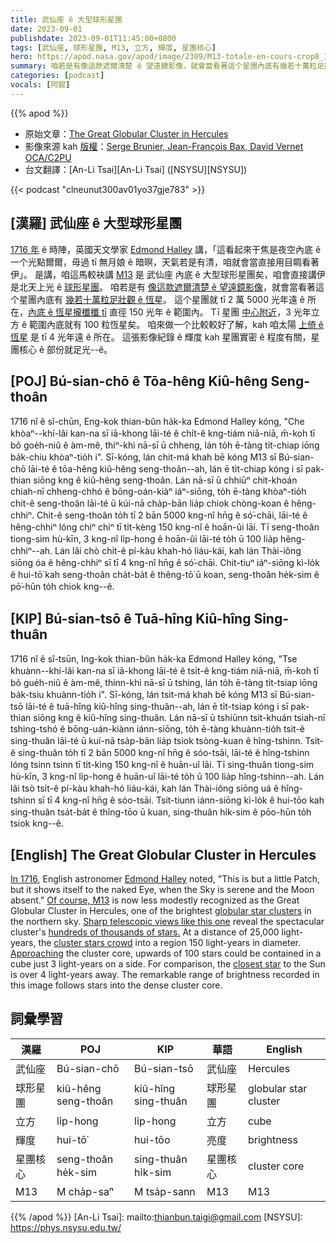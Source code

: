 ```yaml
---
title: 武仙座 ê 大型球形星團
date: 2023-09-01
publishdate: 2023-09-01T11:45:00+0800
tags: [武仙座, 球形星團, M13, 立方, 輝度, 星團核心]
hero: https://apod.nasa.gov/apod/image/2309/M13-totale-en-cours-crop8_1024.jpg
summary: 咱若是有像這款遮爾清楚 ê 望遠鏡影像，就會當看著這个星團內底有幾若十萬粒足壯觀 ê 恆星。
categories: [podcast]
vocals: [阿錕]
---
```


{{% apod %}}

- 原始文章：[The Great Globular Cluster in Hercules](https://apod.nasa.gov/apod/ap230901.html)
- 影像來源 kah [版權][copyright]：[Serge Brunier, Jean-François Bax, David Vernet](https://www.astrobin.com/mxfret/C/) [OCA/C2PU](https://www.oca.eu/fr/c2pu-accueil)
- 台文翻譯：[An-Li Tsai][An-Li Tsai] ([NSYSU][NSYSU])

{{< podcast "clneunut300av01yo37gje783" >}}

## [漢羅] 武仙座 ê 大型球形星團
[1716 年][In 1716] ê 時陣，英國天文學家 [Edmond Halley][Edmond Halley] 講，「這看起來干焦是夜空內底 ê 一个光點爾爾，毋過 tī 無月娘 ê 暗暝，天氣若是有清，咱就會當直接用目睭看著伊」。
是講，咱這馬較袂講 [M13][Of course, M13] 是 武仙座 內底 ê 大型球形星團矣，咱會直接講伊是北天上光 ê [球形星團][globular star clusters]。
咱若是有 [像這款遮爾清楚 ê 望遠鏡影像][Sharp telescopic views like this one]，就會當看著這个星團內底有 [幾若十萬粒足壯觀 ê 恆星][hundreds of thousands of stars.]。
這个星團就 tī 2 萬 5000 光年遠 ê 所在，[內底 ê 恆星攏櫼櫼 tī][cluster stars crowd] 直徑 150 光年 ê 範圍內。
Tī 星團 [中心附近][Approaching]，3 光年立方 ê 範圍內底就有 100 粒恆星矣。
咱來做一个比較較好了解，kah 咱太陽 [上倚 ê 恆星][closest star] 是 tī 4 光年遠 ê 所在。
這張影像紀錄 ê 輝度 kah 星團實密 ê 程度有關，星團核心 ê 部份就足光--ê。

## [POJ] Bú-sian-chō ê Tōa-hêng Kiû-hêng Seng-thoân
1716 nî ê sî-chūn, Eng-kok thian-bûn ha̍k-ka Edmond Halley kóng, "Che khòaⁿ--khí-lâi kan-na sī iā-khong lāi-té ê chi̍t-ê kng-tiám niā-niā, m̄-koh tī bô goe̍h-niû ê àm-mê, thiⁿ-khì nā-sī ū chheng, lán to̍h ē-tàng ti̍t-chiap iōng ba̍k-chiu khòaⁿ-tio̍h i".
Sī-kóng, lán chit-má khah bē kóng M13 sī Bú-sian-chō lāi-té ê tōa-hêng kiû-hêng seng-thoân--ah, lán ē ti̍t-chiap kóng i sī pak-thian siōng kng ê kiû-hêng seng-thoân.
Lán nā-sī ū chhiūⁿ chit-khoán chiah-nī chheng-chhó ê bōng-oán-kiàⁿ iáⁿ-siōng, to̍h ē-tàng khòaⁿ-tio̍h chit-ê seng-thoân lāi-té ū kúi-nā cha̍p-bān lia̍p chiok chòng-koan ê hêng-chhiⁿ.
Chit-ê seng-thoân to̍h tī 2 bān 5000 kng-nî hn̄g ê só͘-chāi, lāi-té ê hêng-chhiⁿ lóng chiⁿ chiⁿ tī ti̍t-kèng 150 kng-nî ê hoān-ûi lāi.
Tī seng-thoân tiong-sim hù-kīn, 3 kng-nî li̍p-hong ê hoān-ûi lāi-té to̍h ū 100 lia̍p hêng-chhiⁿ--ah.
Lán lâi chò chi̍t-ê pí-kàu khah-hó liáu-kái, kah lán Thài-iông siōng óa ê hêng-chhiⁿ sī tī 4 kng-nî hn̄g ê só͘-chāi.
Chit-tiuⁿ iáⁿ-siōng kì-lo̍k ê hui-tō͘ kah seng-thoân cha̍t-ba̍t ê thêng-tō͘ ū koan, seng-thoân he̍k-sim ê pō͘-hūn to̍h chiok kng--ê.

## [KIP] Bú-sian-tsō ê Tuā-hîng Kiû-hîng Sing-thuân
1716 nî ê sî-tsūn, Ing-kok thian-bûn ha̍k-ka Edmond Halley kóng, "Tse khuànn--khí-lâi kan-na sī iā-khong lāi-té ê tsi̍t-ê kng-tiám niā-niā, m̄-koh tī bô gue̍h-niû ê àm-mê, thinn-khì nā-sī ū tshing, lán to̍h ē-tàng ti̍t-tsiap iōng ba̍k-tsiu khuànn-tio̍h i".
Sī-kóng, lán tsit-má khah bē kóng M13 sī Bú-sian-tsō lāi-té ê tuā-hîng kiû-hîng sing-thuân--ah, lán ē ti̍t-tsiap kóng i sī pak-thian siōng kng ê kiû-hîng sing-thuân.
Lán nā-sī ū tshiūnn tsit-khuán tsiah-nī tshing-tshó ê bōng-uán-kiànn iánn-siōng, to̍h ē-tàng khuànn-tio̍h tsit-ê sing-thuân lāi-té ū kuí-nā tsa̍p-bān lia̍p tsiok tsòng-kuan ê hîng-tshinn.
Tsit-ê sing-thuân to̍h tī 2 bān 5000 kng-nî hn̄g ê sóo-tsāi, lāi-té ê hîng-tshinn lóng tsinn tsinn tī ti̍t-kìng 150 kng-nî ê huān-uî lāi.
Tī sing-thuân tiong-sim hù-kīn, 3 kng-nî li̍p-hong ê huān-uî lāi-té to̍h ū 100 lia̍p hîng-tshinn--ah.
Lán lâi tsò tsi̍t-ê pí-kàu khah-hó liáu-kái, kah lán Thài-iông siōng uá ê hîng-tshinn sī tī 4 kng-nî hn̄g ê sóo-tsāi.
Tsit-tiunn iánn-siōng kì-lo̍k ê hui-tōo kah sing-thuân tsa̍t-ba̍t ê thîng-tōo ū kuan, sing-thuân hi̍k-sim ê pōo-hūn to̍h tsiok kng--ê.

## [English] The Great Globular Cluster in Hercules
[In 1716][In 1716], English astronomer [Edmond Halley][Edmond Halley] noted, "This is but a little Patch, but it shows itself to the naked Eye, when the Sky is serene and the Moon absent."
[Of course, M13][Of course, M13] is now less modestly recognized as the Great Globular Cluster in Hercules, one of the brightest [globular star clusters][globular star clusters] in the northern sky.
[Sharp telescopic views like this one][Sharp telescopic views like this one] reveal the spectacular cluster's [hundreds of thousands of stars.][hundreds of thousands of stars.]
At a distance of 25,000 light-years, the [cluster stars crowd][cluster stars crowd] into a region 150 light-years in diameter.
[Approaching][Approaching] the cluster core, upwards of 100 stars could be contained in a cube just 3 light-years on a side.
For comparison, the [closest star][closest star] to the Sun is over 4 light-years away.
The remarkable range of brightness recorded in this image follows stars into the dense cluster core.

## 詞彙學習

|漢羅|POJ|KIP|華語|English|
|-|-|-|-|-|
|武仙座|Bú-sian-chō|Bú-sian-tsō|武仙座|Hercules|
|球形星團|kiû-hêng seng-thoân|kiû-hîng sing-thuân|球形星團|globular star cluster|
|立方|li̍p-hong|li̍p-hong|立方|cube|
|輝度|hui-tō͘|hui-tōo|亮度|brightness|
|星團核心|seng-thoân he̍k-sim|sing-thuân hi̍k-sim|星團核心|cluster core|
|M13|M cha̍p-saⁿ|M tsa̍p-sann|M13|M13|

{{% /apod %}}
[An-Li Tsai]: mailto:thianbun.taigi@gmail.com
[NSYSU]: https://phys.nsysu.edu.tw/

[copyright]: https://apod.nasa.gov/apod/fap/lib/about_apod.html#srapply
[License]: https://creativecommons.org/licenses/by/2.0/

[In 1716]:http://messier.seds.org/xtra/similar/halley_pt.html
[Edmond Halley]:http://www.bbc.co.uk/history/historic_figures/halley_edmond.shtml
[Of course, M13]:http://messier.seds.org/m/m013.html
[globular star clusters]:http://en.wikipedia.org/wiki/Globular_cluster
[Sharp telescopic views like this one]:https://www.astrobin.com/mxfret/C/
[hundreds of thousands of stars.]:https://skyandtelescope.org/observing/gobs-of-globs-guide-to-16-spring-globular-clusters/
[cluster stars crowd]:https://hubblesite.org/contents/news-releases/2008/news-2008-40.html
[Approaching]:https://apod.nasa.gov/apod/ap031213.html
[closest star]:https://apod.nasa.gov/apod/ap160825.html
